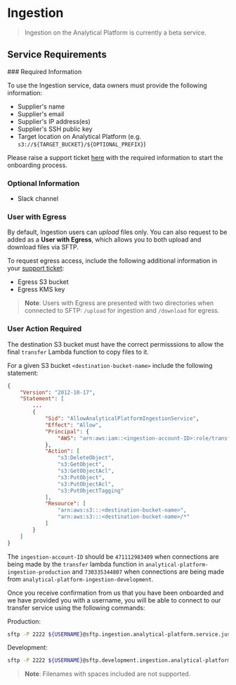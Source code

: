 # Ingestion

> Ingestion on the Analytical Platform is currently a beta service.

## Service Requirements

### Required Information

To use the Ingestion service, data owners must provide the following information:

- Supplier's name
- Supplier's email
- Supplier's IP address(es)
- Supplier's SSH public key
- Target location on Analytical Platform (e.g. `s3://${TARGET_BUCKET}/${OPTIONAL_PREFIX}`)

Please raise a support ticket [here](https://github.com/ministryofjustice/data-platform-support/issues/new?template=analytical-platform-ingestion.yml) with the required information to start the onboarding process.

### Optional Information

- Slack channel

### User with Egress

By default, Ingestion users can _upload_ files only. You can also request to be added as a **User with Egress**, which allows you to both upload and download files via SFTP.

To request egress access, include the following additional information in your [support ticket](https://github.com/ministryofjustice/data-platform-support/issues/new?template=analytical-platform-ingestion.yml):

- Egress S3 bucket
- Egress KMS key

> **Note**: Users with Egress are presented with two directories when connected to SFTP: `/upload` for ingestion and `/download` for egress.


### User Action Required

The destination S3 bucket must have the correct permisssions to allow the final `transfer` Lambda function to copy files to it. 

For a given S3 bucket `<destination-bucket-name>` include the following statement:

```json
{
    "Version": "2012-10-17",
    "Statement": [
        ...
        {
            "Sid": "AllowAnalyticalPlatformIngestionService",
            "Effect": "Allow",
            "Principal": {
                "AWS": "arn:aws:iam::<ingestion-account-ID>:role/transfer"
            },
            "Action": [
                "s3:DeleteObject",
                "s3:GetObject",
                "s3:GetObjectAcl",
                "s3:PutObject",
                "s3:PutObjectAcl",
                "s3:PutObjectTagging"
            ],
            "Resource": [
                "arn:aws:s3:::<destination-bucket-name>",
                "arn:aws:s3:::<destination-bucket-name>/*"
            ]
        }
    ]
}
```

The `ingestion-account-ID` should be `471112983409` when connections are being made by the `transfer` lambda function in `analytical-platform-ingestion-production` and `730335344807` when connections are being made from `analytical-platform-ingestion-development`.

Once you receive confirmation from us that you have been onboarded and we have provided you with a username, you will be able to connect to our transfer service using the following commands:

Production:

```bash
sftp -P 2222 ${USERNAME}@sftp.ingestion.analytical-platform.service.justice.gov.uk
```
Development:

```bash
sftp -P 2222 ${USERNAME}@sftp.development.ingestion.analytical-platform.service.justice.gov.uk
```

> **Note**: Filenames with spaces included are not supported.
